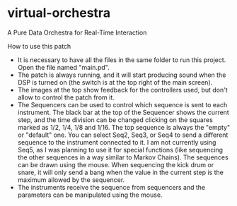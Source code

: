 # virtual-orchestra
A Pure Data Orchestra for Real-Time Interaction

How to use this patch

- It is necessary to have all the files in the same folder to run this project. Open the file named
"main.pd".
- The patch is always running, and it will start producing sound when the DSP is turned on (the
switch   is   at   the   top   right   of   the   main   screen).
- The images at the top show feedback for the controllers used, but don't allow to control the
patch   from   it.
- The Sequencers can be used to control which sequence is sent to each instrument. The black bar at the top of the Sequencer shows the current step, and the time division can be changed clicking on the squares marked as 1/2, 1/4, 1/8 and 1/16. The top sequence is always the "empty" or "default" one. You can select Seq2, Seq3, or Seq4 to send a different sequence to the instrument connected to it. I am not currently using Seq5, as I was planning to use it for special functions (like sequencing the other sequences in a way similar to Markov Chains). The sequences can be drawn using the mouse. When sequencing the kick drum or snare, it will only send   a   bang   when   the   value   in   the   current   step   is   the   maximum   allowed   by   the   sequencer.
- The instruments receive the sequence from sequencers and the parameters can be manipulated   using   the   mouse.
